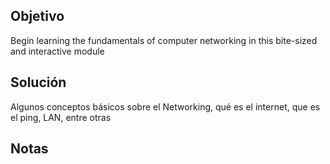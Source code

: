 ## Objetivo
Begin learning the fundamentals of computer networking in this bite-sized and interactive module
## Solución

Algunos conceptos básicos sobre el Networking, qué es el internet, que es el ping, LAN, entre otras
## Notas
